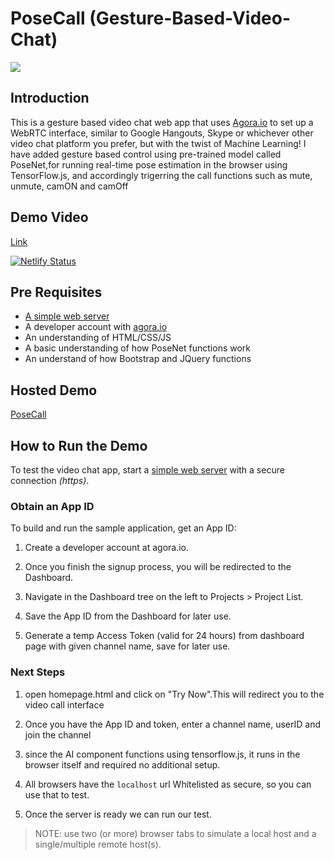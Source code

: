 # PoseCall (Gesture-Based-Video-Chat)

![](https://miro.medium.com/max/1400/0*eTXq7zxO44dTIu-K.png)


## Introduction
This is a gesture based video chat web app that uses [Agora.io](https://www.agora.io) to set up a WebRTC interface, similar to Google Hangouts, Skype or whichever other video chat platform you prefer, but with the twist of Machine Learning! I have added gesture based control using pre-trained model called PoseNet,for running real-time pose estimation in the browser using TensorFlow.js, and accordingly trigerring the call functions such as mute, unmute, camON and camOff

## Demo Video
 [Link](https://youtu.be/I8tyPYf2_9I)


[![Netlify Status](https://api.netlify.com/api/v1/badges/bbef2d65-738d-4409-834a-f6e760e9f8e6/deploy-status)](https://app.netlify.com/sites/posecall/deploys)


## Pre Requisites
- [A simple web server](https://developer.mozilla.org/en-US/docs/Learn/Common_questions/set_up_a_local_testing_server)
- A developer account with [agora.io](https://console.agora.io/)
- An understanding of HTML/CSS/JS 
- A basic understanding of how PoseNet functions work 
- An understand of how Bootstrap and JQuery functions

## Hosted Demo ##
[PoseCall](posecall.netlify.app/)

## How to Run the Demo ##
To test the video chat app, start a [simple web server](https://developer.mozilla.org/en-US/docs/Learn/Common_questions/set_up_a_local_testing_server) with a secure connection _(https)_. 

### Obtain an App ID
To build and run the sample application, get an App ID:

1. Create a developer account at agora.io. 

2. Once you finish the signup process, you will be redirected to the Dashboard.

3. Navigate in the Dashboard tree on the left to Projects > Project List.

4. Save the App ID from the Dashboard for later use.

5. Generate a temp Access Token (valid for 24 hours) from dashboard page with given channel name, save for later use.

### Next Steps
1. open homepage.html and click on "Try Now".This will redirect you to the video call interface

2. Once you have the App ID and token, enter a channel name, userID and join the channel

3. since the AI component functions using tensorflow.js, it runs in the browser itself and required no additional setup. 

4. All browsers have the `localhost` url Whitelisted as secure, so you can use that to test. 

5. Once the server is ready we can run our test.

>NOTE: use two (or more) browser tabs to simulate a local host and a single/multiple remote host(s).
